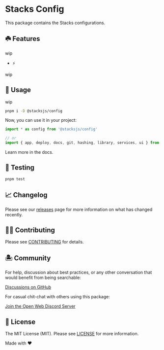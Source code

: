 # Stacks Config

This package contains the Stacks configurations.

## ☘️ Features

wip

- ⚡️

wip

## 🤖 Usage

wip

```bash
pnpm i -D @stacksjs/config
```

Now, you can use it in your project:

```js
import * as config from '@stacksjs/config'

// or
import { app, deploy, docs, git, hashing, library, services, ui } from '@stacksjs/config'
```

Learn more in the docs.

## 🧪 Testing

```bash
pnpm test
```

## 📈 Changelog

Please see our [releases](https://github.com/stacksjs/stacks/releases) page for more information on what has changed recently.

## 💪🏼 Contributing

Please see [CONTRIBUTING](../../.github/CONTRIBUTING.md) for details.

## 🏝 Community

For help, discussion about best practices, or any other conversation that would benefit from being searchable:

[Discussions on GitHub](https://github.com/stacksjs/stacks/discussions)

For casual chit-chat with others using this package:

[Join the Open Web Discord Server](https://discord.ow3.org)

## 📄 License

The MIT License (MIT). Please see [LICENSE](https://github.com/stacksjs/stacks/tree/main/LICENSE.md) for more information.

Made with ❤️
